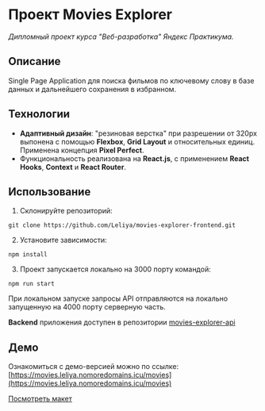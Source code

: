 # Проект Movies Explorer

_Дипломный проект курса "Веб-разработка" Яндекс Практикума._

## Описание

Single Page Application для поиска фильмов по ключевому слову в базе данных и дальнейшего сохранения в избранном.

## Технологии

- **Адаптивный дизайн**: "резиновая верстка" при разрешении от 320px выпонена с помощью **Flexbox**, **Grid Layout** и относительных единиц. Применена концепция **Pixel Perfect**.
- Функциональность реализована на **React.js**, с применением **React Hooks**, **Context** и **React Router**.

## Использование

1. Склонируйте репозиторий:

```
git clone https://github.com/Leliya/movies-explorer-frontend.git
```

2. Установите зависимости:

```
npm install
```

3. Проект запускается локально на 3000 порту командой:

```
npm run start
```

При локальном запуске запросы API отправляются на локально запущенную на 4000 порту серверную часть.
</br>

**Backend** приложения доступен в репозитории [movies-explorer-api](https://github.com/Leliya/movies-explorer-api)

## Демо

Ознакомиться с демо-версией можно по ссылке:
[https://movies.leliya.nomoredomains.icu/movies](https://movies.leliya.nomoredomains.icu/movies)

[Посмотреть макет](https://disk.yandex.ru/d/YEfpUlDdYFooUw)
